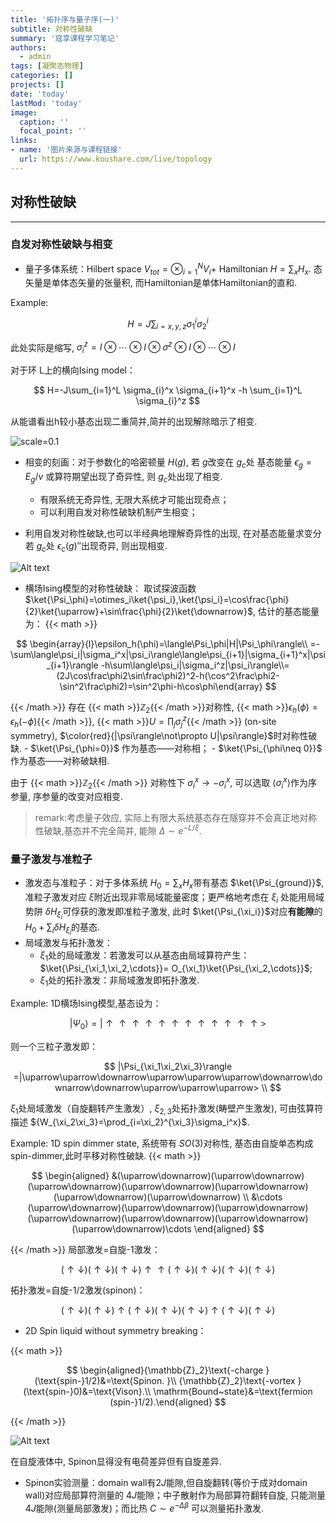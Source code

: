 ```yaml
---
title: '拓扑序与量子序(一)'
subtitle: 对称性破缺
summary: '寇享课程学习笔记'
authors:
  - admin
tags: [凝聚态物理]
categories: []
projects: []
date: 'today'
lastMod: 'today'
image:
  caption: ''
  focal_point: ''
links: 
- name: '图片来源与课程链接'
  url: https://www.koushare.com/live/topology
---
```

## 对称性破缺

---

### 自发对称性破缺与相变


- 量子多体系统：Hilbert space  $V_{tot}=\otimes_{i=1}^{N}V_i$+ Hamiltonian  $H=\sum_x{H_x}$. 态矢量是单体态矢量的张量积, 而Hamiltonian是单体Hamiltonian的直和.

Example:

$$
H=J\sum_{i=x,y,z}\sigma_{1}^{i}\sigma_{2}^{i}
$$

此处实际是缩写, $\sigma_{i}^z=I\otimes \cdots\otimes I\otimes\sigma^z\otimes I\otimes\cdots\otimes I$

对于环 L上的横向Ising model：

$$
H=-J\sum_{i=1}^L \sigma_{i}^x \sigma_{i+1}^x -h \sum_{i=1}^L \sigma_{i}^z
$$

从能谱看出h较小基态出现二重简并,简并的出现解除暗示了相变.

![scale=0.1](/post/img/fig1.png)

- 相变的刻画：对于参数化的哈密顿量 $H(g)$, 若 $g$改变在 $g_c$处 基态能量 $\epsilon_g=E_g/v$ 或算符期望出现了奇异性, 则 $g_c$处出现了相变.

  - 有限系统无奇异性, 无限大系统才可能出现奇点；
  - 可以利用自发对称性破缺机制产生相变；
- 利用自发对称性破缺,也可以半经典地理解奇异性的出现, 在对基态能量求变分若 $g_c$处 $\epsilon_c(g)''$出现奇异, 则出现相变.

![Alt text](/post/img/fig2.png)

- 横场Ising模型的对称性破缺：
  取试探波函数 $\ket{\Psi_\phi}=\otimes_i\ket{\psi_i},\ket{\psi_i}=\cos\frac{\phi}{2}\ket{\uparrow}+\sin\frac{\phi}{2}\ket{\downarrow}$, 估计的基态能量为：
  {{< math >}}

$$
\begin{array}{l}\epsilon_h(\phi)=\langle\Psi_\phi|H|\Psi_\phi\rangle\\
=-\sum\langle\psi_i|\sigma_i^x|\psi_i\rangle\langle\psi_{i+1}|\sigma_{i+1}^x|\psi_{i+1}\rangle
-h\sum\langle\psi_i|\sigma_i^z|\psi_i\rangle\\=(2J\cos\frac\phi2\sin\frac\phi2)^2-h(\cos^2\frac\phi2-\sin^2\frac\phi2)=\sin^2\phi-h\cos\phi\end{array}
$$

 {{< /math >}}
存在 {{< math >}}$\mathbb{Z}_{2}${{< /math >}}对称性, {{< math >}}$\epsilon_h(\phi)=\epsilon_h(-\phi)${{< /math >}}, {{< math >}}$U=\prod_{j}\sigma_j^z${{< /math >}} (on-site symmetry), $\color{red}{|\psi\rangle\not\propto U|\psi\rangle}$时对称性破缺.
    - $\ket{\Psi_{\phi=0}}$ 作为基态——对称相；
    - $\ket{\Psi_{\phi\neq 0}}$ 作为基态——对称破缺相.

由于 {{< math >}}$\mathbb{Z}_{2}${{< /math >}}  对称性下 $\sigma_i^x\to-\sigma_i^x$, 可以选取 $\langle\sigma_i^x\rangle$作为序参量, 序参量的改变对应相变.

> remark:考虑量子效应, 实际上有限大系统基态存在隧穿并不会真正地对称性破缺,基态并不完全简并, 能隙 $\Delta \sim e^{-L/\xi}$.

### 量子激发与准粒子

- 激发态与准粒子：对于多体系统 $H_0=\sum_x H_x$带有基态 $\ket{\Psi_{ground}}$, 准粒子激发对应 $\xi$附近出现非零局域能量密度；更严格地考虑在 $\xi_i$ 处能用局域势阱 $\delta H_{\xi_i}$可俘获的激发即准粒子激发, 此时  $\ket{\Psi_{\xi_i}}$对应**有能隙**的 $H_0+\sum_i \delta H_{\xi_i}$的基态.
- 局域激发与拓扑激发：
  - $\xi_1$处的局域激发：若激发可以从基态由局域算符产生：  $\ket{\Psi_{\xi_1,\xi_2,\cdots}}=  O_{\xi_1}\ket{\Psi_{\xi_2,\cdots}}$;
  - $\xi_1$处的拓扑激发：非局域激发即拓扑激发.

Example: 1D横场Ising模型,基态设为：

$$
\left|{\Psi_0}\right\rangle  =|\uparrow\uparrow\uparrow\uparrow\uparrow\uparrow\uparrow\uparrow\uparrow\uparrow\uparrow\uparrow>
$$

则一个三粒子激发即：

$$
|\Psi_{\xi_1\xi_2\xi_3}\rangle  =|\uparrow\uparrow\downarrow\uparrow\uparrow\uparrow\downarrow\downarrow\downarrow\uparrow\uparrow\uparrow> \\
$$

$\xi_1$处局域激发（自旋翻转产生激发）, $\xi_{2,3}$处拓扑激发(畴壁产生激发), 可由弦算符描述 ${W_{\xi_2\xi_3}=\prod_{i=\xi_2}^{\xi_3}\sigma_i^x}$.

Example: 1D spin dimmer state, 系统带有 $SO(3)$对称性, 基态由自旋单态构成spin-dimmer,此时平移对称性破缺.
{{< math >}}

$$
\begin{aligned}
&(\uparrow\downarrow)(\uparrow\downarrow)(\uparrow\downarrow)(\uparrow\downarrow)(\uparrow\downarrow)(\uparrow\downarrow)(\uparrow\downarrow) \\
&\cdots (\uparrow\downarrow)(\uparrow\downarrow)(\uparrow\downarrow)(\uparrow\downarrow)(\uparrow\downarrow)(\uparrow\downarrow)(\uparrow\downarrow)\cdots 
\end{aligned}
$$

{{< /math >}}
局部激发=自旋-1激发：

$$
(\uparrow\downarrow)(\uparrow\downarrow)(\uparrow\downarrow)\uparrow\uparrow(\uparrow\downarrow)(\uparrow\downarrow)(\uparrow\downarrow)(\uparrow\downarrow)
$$

拓扑激发=自旋-1/2激发(spinon)：

$$
(\uparrow\downarrow)(\uparrow\downarrow)\uparrow(\uparrow\downarrow)(\uparrow\downarrow)(\uparrow\downarrow)\uparrow(\uparrow\downarrow)(\uparrow\downarrow)
$$

- 2D Spin liquid without symmetry breaking：

{{< math >}}

$$
\begin{aligned}{\mathbb{Z}_2}\text{-charge }(\text{spin-}1/2)&=\text{Spinon. }\\
{\mathbb{Z}_2}\text{-vortex }(\text{spin-}0)&=\text{Vison}.\\
\mathrm{Bound~state}&=\text{fermion (spin-}1/2).\end{aligned}
$$

{{< /math >}}

![Alt text](/post/img/fig3.png)

在自旋液体中, Spinon显得没有电荷差异但有自旋差异.

- Spinon实验测量：domain wall有$2J$能隙,但自旋翻转(等价于成对domain wall)对应局部算符测量的 $4J$能隙；中子散射作为局部算符翻转自旋, 只能测量 $4J$能隙(测量局部激发)；而比热 $C\sim e^{-\Delta \beta}$ 可以测量拓扑激发.
